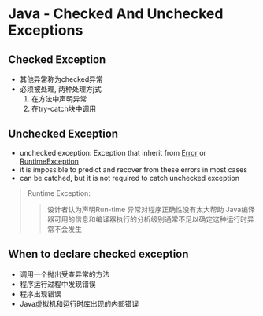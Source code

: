 # Java - Checked And Unchecked Exceptions

## Checked Exception

- 其他异常称为checked异常
- 必须被处理, 两种处理方j式
  1. 在方法中声明异常
  2. 在try-catch块中调用

## Unchecked Exception

- unchecked exception: Exception that inherit from [Error]() or [RuntimeException]()
- it is impossible to predict and recover from these errors in most cases
- can be catched, but it is not required to catch unchecked exception

> Runtime Exception: 
>> 设计者认为声明Run-time 异常对程序正确性没有太大帮助
>> Java编译器可用的信息和编译器执行的分析级别通常不足以确定这种运行时异常不会发生

  
## When to declare checked exception

- 调用一个抛出受查异常的方法
- 程序运行过程中发现错误
- 程序出现错误
- Java虚拟机和运行时库出现的内部错误

